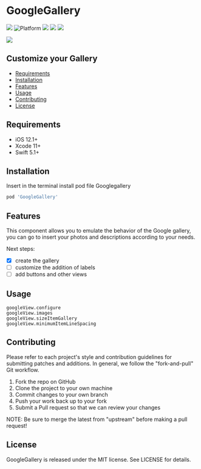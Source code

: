 # GoogleGallery

<img src="https://img.shields.io/github/v/tag/AndreaDiFrancia/GoogleGallery"> <img src="https://camo.githubusercontent.com/6aa54765065588bea4f609e058bf2e05c5783090/68747470733a2f2f696d672e736869656c64732e696f2f636f636f61706f64732f702f496d61676555492e7376673f7374796c653d666c6174" alt="Platform" data-canonical-src="https://img.shields.io/cocoapods/p/ImageUI.svg?style=flat" style="max-width:100%;"> <img src="https://img.shields.io/github/repo-size/AndreaDiFrancia/GoogleGallery"> <img src="https://img.shields.io/github/last-commit/AndreaDiFrancia/GoogleGallery"> <img src="https://img.shields.io/github/contributors/AndreaDiFrancia/GoogleGallery">


                                      
					

![](GoogleComponents.gif)

## Customize your Gallery
* [Requirements](#requirements)
* [Installation](#installation)
* [Features](#features)
* [Usage](#usage)
* [Contributing](#contributing)
* [License](#license)

## Requirements
* iOS 12.1+
* Xcode 11+
* Swift 5.1+

## Installation
Insert in the terminal install pod file Googlegallery
```bash
pod 'GoogleGallery'
```
	
## Features
This component allows you to emulate the behavior of the Google gallery, you can go to insert your photos and descriptions according to your needs.

Next steps:
- [x] create the gallery
- [ ] customize the addition of labels
- [ ] add buttons and other views
	
## Usage
```
googleView.configure
googleView.images
googleView.sizeItemGallery
googleView.minimumItemLineSpacing
```

## Contributing
Please refer to each project's style and contribution guidelines for submitting patches and additions. In general, we follow the "fork-and-pull" Git workflow.

1. Fork the repo on GitHub
2. Clone the project to your own machine
3. Commit changes to your own branch
4. Push your work back up to your fork
5. Submit a Pull request so that we can review your changes

NOTE: Be sure to merge the latest from "upstream" before making a pull request!

## License
GoogleGallery is released under the MIT license. See LICENSE for details.
